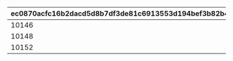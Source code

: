 |ec0870acfc16b2dacd5d8b7df3de81c6913553d194bef3b82b4075a06528da98|fb930526361a5c3856aa667e7af7f211fe5fdc1672a64a5d813b86eb78adb07a|b2955581c44deab4b8c1715f7ea6c4403e75b6b10433c50e70f67daddffe581a|
| --- | --- | --- |
|10146|0|930901|
|10148|0|131201|
|10152|0|907601|
